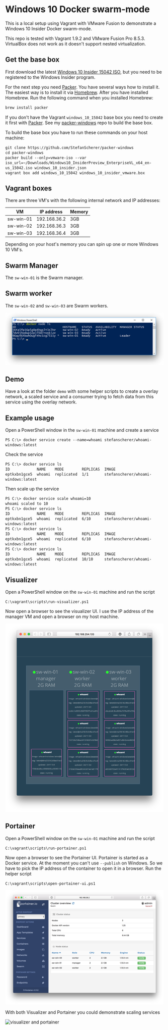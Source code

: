 # Windows 10 Docker swarm-mode

This is a local setup using Vagrant with VMware Fusion to demonstrate a Windows 10 Insider Docker swarm-mode.

This repo is tested with Vagrant 1.9.2 and VMware Fusion Pro 8.5.3. VirtualBox does not work as it doesn't support nested virtualization.

## Get the base box

First download the latest [Windows 10 Insider 15042 ISO](https://www.microsoft.com/en-us/software-download/windowsinsiderpreviewadvanced), but you need to be registered to the Windows Insider program.

For the next step you need [Packer](https://packer.io). You have several ways how to install it. The easiest way is to install it via [Homebrew](http://brew.sh/). After you have installed Homebrew. Run the following command when you installed Homebrew:
```bash
brew install packer
```
If you don't have the Vagrant `windows_10_15042` base box you need to create it first with [Packer](https://packer.io). See my [packer-windows](https://github.com/StefanScherer/packer-windows) repo to build the base box.

To build the base box you have to run these commands on your host machine:

```
git clone https://github.com/StefanScherer/packer-windows
cd packer-windows
packer build --only=vmware-iso --var iso_url=~/Downloads/Windows10_InsiderPreview_EnterpriseVL_x64_en-us_15042.iso windows_10_insider.json
vagrant box add windows_10_15042 windows_10_insider_vmware.box
```

## Vagrant boxes

There are three VM's with the following internal network and IP addresses:

| VM        | IP address   | Memory |
|-----------|--------------|--------|
| sw-win-01 | 192.168.36.2 | 3GB    |
| sw-win-02 | 192.168.36.3 | 3GB    |
| sw-win-03 | 192.168.36.4 | 3GB    |

Depending on your host's memory you can spin up one or more Windows 10 VM's.

## Swarm Manager

The `sw-win-01` is the Swarm manager.

## Swarm worker

The `sw-win-02` and `sw-win-03` are Swarm workers.

![swarm-mode](images/swarm-mode.png)

## Demo

Have a look at the folder `demo` with some helper scripts to create a overlay network, a scaled service and a consumer trying to fetch data from this service using the overlay network.

## Example usage

Open a PowerShell window in the `sw-win-01` machine and create a service

```
PS C:\> docker service create --name=whoami stefanscherer/whoami-windows:latest
```

Check the service

```
PS C:\> docker service ls
ID            NAME    MODE        REPLICAS  IMAGE
eptkxbn1gce5  whoami  replicated  1/1       stefanscherer/whoami-windows:latest
```

Then scale up the service

```
PS C:\> docker service scale whoami=10
whoami scaled to 10
PS C:\> docker service ls
ID            NAME    MODE        REPLICAS  IMAGE
eptkxbn1gce5  whoami  replicated  6/10      stefanscherer/whoami-windows:latest
PS C:\> docker service ls
ID            NAME    MODE        REPLICAS  IMAGE
eptkxbn1gce5  whoami  replicated  6/10      stefanscherer/whoami-windows:latest
PS C:\> docker service ls
ID            NAME    MODE        REPLICAS  IMAGE
eptkxbn1gce5  whoami  replicated  10/10     stefanscherer/whoami-windows:latest
```

## Visualizer

Open a PowerShell window on the `sw-win-01` machine and run the script

```
C:\vagrant\scripts\run-visualizer.ps1
```

Now open a browser to see the visualizer UI. I use the IP address of the manager VM and open a browser on my host machine.

![visualizer](images/visualizer.png)

## Portainer

Open a PowerShell window on the `sw-win-01` machine and run the script

```
C:\vagrant\scripts\run-portainer.ps1
```

Now open a browser to see the Portainer UI. Portainer is started as a Docker service. At the
moment you can't use `--publish` on Windows. So we have to pick the IP address of the container
to open it in a browser. Run the helper script

```
C:\vagrant\scripts\open-portainer-ui.ps1
```

![portainer](images/portainer.png)

With both Visualizer and Portainer you could demonstrate scaling services

![visualizer and portainer](images/visualizer-portainer.gif)
